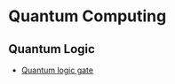 # Quantum Computing

## Quantum Logic

* [Quantum logic gate](https://en.m.wikipedia.org/wiki/Quantum_logic_gate)
